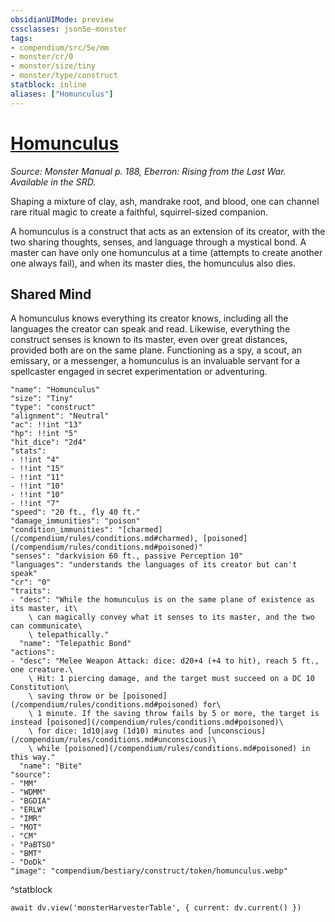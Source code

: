 ```yaml
---
obsidianUIMode: preview
cssclasses: json5e-monster
tags:
- compendium/src/5e/mm
- monster/cr/0
- monster/size/tiny
- monster/type/construct
statblock: inline
aliases: ["Homunculus"]
---
```

# [Homunculus](compendium/bestiary/construct/homunculus.md)
*Source: Monster Manual p. 188, Eberron: Rising from the Last War. Available in the SRD.*

Shaping a mixture of clay, ash, mandrake root, and blood, one can channel rare ritual magic to create a faithful, squirrel-sized companion.

A homunculus is a construct that acts as an extension of its creator, with the two sharing thoughts, senses, and language through a mystical bond. A master can have only one homunculus at a time (attempts to create another one always fail), and when its master dies, the homunculus also dies.

## Shared Mind

A homunculus knows everything its creator knows, including all the languages the creator can speak and read. Likewise, everything the construct senses is known to its master, even over great distances, provided both are on the same plane. Functioning as a spy, a scout, an emissary, or a messenger, a homunculus is an invaluable servant for a spellcaster engaged in secret experimentation or adventuring.

```statblock
"name": "Homunculus"
"size": "Tiny"
"type": "construct"
"alignment": "Neutral"
"ac": !!int "13"
"hp": !!int "5"
"hit_dice": "2d4"
"stats":
- !!int "4"
- !!int "15"
- !!int "11"
- !!int "10"
- !!int "10"
- !!int "7"
"speed": "20 ft., fly 40 ft."
"damage_immunities": "poison"
"condition_immunities": "[charmed](/compendium/rules/conditions.md#charmed), [poisoned](/compendium/rules/conditions.md#poisoned)"
"senses": "darkvision 60 ft., passive Perception 10"
"languages": "understands the languages of its creator but can't speak"
"cr": "0"
"traits":
- "desc": "While the homunculus is on the same plane of existence as its master, it\
    \ can magically convey what it senses to its master, and the two can communicate\
    \ telepathically."
  "name": "Telepathic Bond"
"actions":
- "desc": "Melee Weapon Attack: dice: d20+4 (+4 to hit), reach 5 ft., one creature.\
    \ Hit: 1 piercing damage, and the target must succeed on a DC 10 Constitution\
    \ saving throw or be [poisoned](/compendium/rules/conditions.md#poisoned) for\
    \ 1 minute. If the saving throw fails by 5 or more, the target is instead [poisoned](/compendium/rules/conditions.md#poisoned)\
    \ for dice: 1d10|avg (1d10) minutes and [unconscious](/compendium/rules/conditions.md#unconscious)\
    \ while [poisoned](/compendium/rules/conditions.md#poisoned) in this way."
  "name": "Bite"
"source":
- "MM"
- "WDMM"
- "BGDIA"
- "ERLW"
- "IMR"
- "MOT"
- "CM"
- "PaBTSO"
- "BMT"
- "DoDk"
"image": "compendium/bestiary/construct/token/homunculus.webp"
```
^statblock

```dataviewjs
await dv.view('monsterHarvesterTable', { current: dv.current() })
```